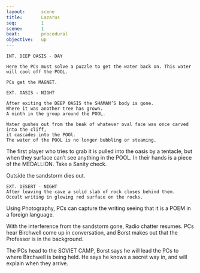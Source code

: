 ```yaml
---
layout:      scene
title:       Lazarus
seq:         1
scene:       1
beat:        procedural
objective:   up
---
```



~~~
INT. DEEP OASIS - DAY

Here the PCs must solve a puzzle to get the water back on. This water will cool off the POOL.

PCs get the MAGNET.
~~~

~~~
EXT. OASIS - NIGHT

After exiting the DEEP OASIS the SHAMAN’S body is gone.
Where it was another tree has grown.
A ninth in the group around the POOL.

Water gushes out from the beak of whatever oval face was once carved into the cliff,
it cascades into the POOl.
The water of the POOL is no longer bubbling or steaming.
~~~


The first player who tries to grab it is pulled into the oasis by a tentacle,
but when they surface can’t see anything in the POOL.
In their hands is a piece of the MEDALLION. Take a Sanity check.

Outside the sandstorm dies out.

~~~
EXT. DESERT - NIGHT
After leaving the cave a solid slab of rock closes behind them.
Occult writing in glowing red surface on the rocks.
~~~

Using Photography, PCs can capture the writing seeing that it is a POEM in a foreign language.

With the interference from the sandstorm gone, Radio chatter resumes.
PCs hear Birchwell come up in conversation, and Borst makes out that the Professor is in the background.

The PCs head to the SOVIET CAMP, Borst says he will lead the PCs to where Birchwell is being held.
He says he knows a secret way in, and will explain when they arrive.














